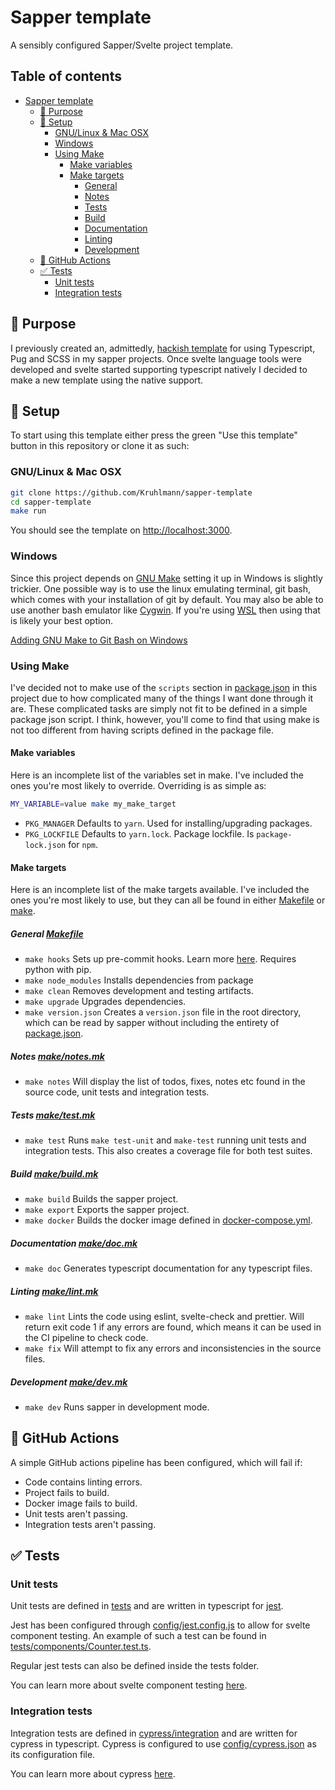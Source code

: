 # Sapper template

A sensibly configured Sapper/Svelte project template.

## Table of contents

-   [Sapper template](#sapper-template)
    -   [:pencil: Purpose](#-pencil--purpose)
    -   [:hammer: Setup](#-hammer--setup)
        -   [GNU/Linux & Mac OSX](#gnu-linux---mac-osx)
        -   [Windows](#windows)
        -   [Using Make](#using-make)
            -   [Make variables](#make-variables)
            -   [Make targets](#make-targets)
                -   [General](#general--makefile--makefile-)
                -   [Notes](#notes--make-notesmk--make-notesmk-)
                -   [Tests](#tests--make-testmk--make-testmk-)
                -   [Build](#build--make-buildmk--make-buildmk-)
                -   [Documentation](#documentation--make-docmk--make-docmk-)
                -   [Linting](#linting--make-lintmk--make-lintmk-)
                -   [Development](#development--make-devmk--make-devmk-)
    -   [:construction_worker: GitHub Actions](#-construction-worker--github-actions)
    -   [:white_check_mark: Tests](#-white-check-mark--tests)
        -   [Unit tests](#unit-tests)
        -   [Integration tests](#integration-tests)

## :pencil: Purpose

I previously created an, admittedly,
[hackish template](https://github.com/Kruhlmann/sapper-preprocess-template) for
using Typescript, Pug and SCSS in my sapper projects. Once svelte language tools
were developed and svelte started supporting typescript natively I decided to
make a new template using the native support.

## :hammer: Setup

To start using this template either press the green "Use this template" button
in this repository or clone it as such:

### GNU/Linux & Mac OSX

```sh
git clone https://github.com/Kruhlmann/sapper-template
cd sapper-template
make run
```

You should see the template on [http://localhost:3000](http://localhost:3000).

### Windows

Since this project depends on [GNU Make](https://www.gnu.org/software/make/)
setting it up in Windows is slightly trickier. One possible way is to use the
linux emulating terminal, git bash, which comes with your installation of git by
default. You may also be able to use another bash emulator like
[Cygwin](https://www.cygwin.com/). If you're using
[WSL](https://docs.microsoft.com/en-us/windows/wsl/) then using that is likely
your best option.

[Adding GNU Make to Git Bash on Windows](https://gist.github.com/evanwill/0207876c3243bbb6863e65ec5dc3f058#make)

### Using Make

I've decided not to make use of the `scripts` section in
[package.json](package.json) in this project due to how complicated many of the
things I want done through it are. These complicated tasks are simply not fit to
be defined in a simple package json script. I think, however, you'll come to
find that using make is not too different from having scripts defined in the
package file.

#### Make variables

Here is an incomplete list of the variables set in make. I've included the ones
you're most likely to override. Overriding is as simple as:

```sh
MY_VARIABLE=value make my_make_target
```

-   `PKG_MANAGER` Defaults to `yarn`. Used for installing/upgrading packages.
-   `PKG_LOCKFILE` Defaults to `yarn.lock`. Package lockfile. Is
    `package-lock.json` for `npm`.

#### Make targets

Here is an incomplete list of the make targets available. I've included the ones
you're most likely to use, but they can all be found in either
[Makefile](Makefile) or [make](make).

##### General [Makefile](Makefile)

-   `make hooks` Sets up pre-commit hooks. Learn more
    [here](https://pre-commit.com/). Requires python with pip.
-   `make node_modules` Installs dependencies from package
-   `make clean` Removes development and testing artifacts.
-   `make upgrade` Upgrades dependencies.
-   `make version.json` Creates a `version.json` file in the root directory,
    which can be read by sapper without including the entirety of
    [package.json](package.json).

##### Notes [make/notes.mk](make/notes.mk)

-   `make notes` Will display the list of todos, fixes, notes etc found in the
    source code, unit tests and integration tests.

##### Tests [make/test.mk](make/test.mk)

-   `make test` Runs `make test-unit` and `make-test` running unit tests and
    integration tests. This also creates a coverage file for both test suites.

##### Build [make/build.mk](make/build.mk)

-   `make build` Builds the sapper project.
-   `make export` Exports the sapper project.
-   `make docker` Builds the docker image defined in
    [docker-compose.yml](docker-compose.yml).

##### Documentation [make/doc.mk](make/doc.mk)

-   `make doc` Generates typescript documentation for any typescript files.

##### Linting [make/lint.mk](make/lint.mk)

-   `make lint` Lints the code using eslint, svelte-check and prettier. Will
    return exit code 1 if any errors are found, which means it can be used in
    the CI pipeline to check code.
-   `make fix` Will attempt to fix any errors and inconsistencies in the source
    files.

##### Development [make/dev.mk](make/dev.mk)

-   `make dev` Runs sapper in development mode.

## :construction_worker: GitHub Actions

A simple GitHub actions pipeline has been configured, which will fail if:

-   Code contains linting errors.
-   Project fails to build.
-   Docker image fails to build.
-   Unit tests aren't passing.
-   Integration tests aren't passing.

## :white_check_mark: Tests

### Unit tests

Unit tests are defined in [tests](tests) and are written in typescript for
[jest](https://jestjs.io/).

Jest has been configured through [config/jest.config.js](config/jest.config.js)
to allow for svelte component testing. An example of such a test can be found in
[tests/components/Counter.test.ts](tests/components/Counter.test.ts).

Regular jest tests can also be defined inside the tests folder.

You can learn more about svelte component testing
[here](https://github.com/testing-library/svelte-testing-library).

### Integration tests

Integration tests are defined in [cypress/integration](cypress/integration) and
are written for cypress in typescript. Cypress is configured to use
[config/cypress.json](config/cypress.json) as its configuration file.

You can learn more about cypress [here](https://www.cypress.io/).
